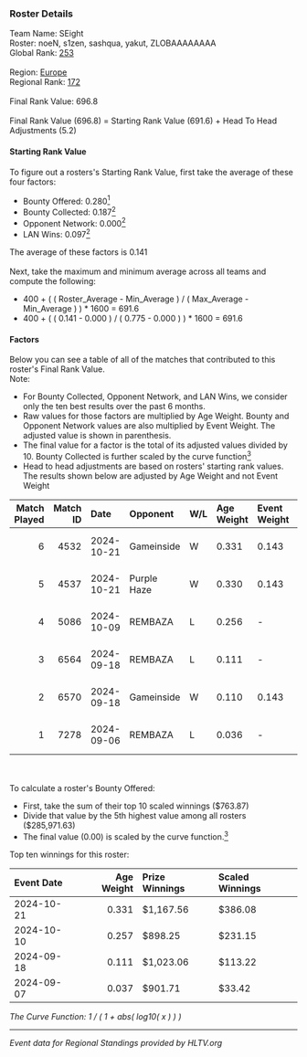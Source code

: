 ### Roster Details<br />
Team Name: SEight<br />
Roster: noeN, s1zen, sashqua, yakut, ZLOBAAAAAAAA<br />
Global Rank: [253](../../standings_global_2025_02_28.md)<br />
<br />
Region: [Europe]( ../../standings_europe_2025_02_28.md)<br />
Regional Rank: [172]( ../../standings_europe_2025_02_28.md)<br />
<br />
Final Rank Value:  696.8<br />
<br />
Final Rank Value (696.8) = Starting Rank Value (691.6) + Head To Head Adjustments (5.2)<br />

#### Starting Rank Value<br />
To figure out a rosters's Starting Rank Value, first take the average of these four factors:<br />
- Bounty Offered: 0.280[<sup>1</sup>](#table2)
- Bounty Collected: 0.187[<sup>2</sup>](#table1)
- Opponent Network: 0.000[<sup>2</sup>](#table1)
- LAN Wins: 0.097[<sup>2</sup>](#table1)

The average of these factors is 0.141<br />
<br />
Next, take the maximum and minimum average across all teams and compute the following:<br />
- 400 + ( ( Roster_Average - Min_Average ) / ( Max_Average - Min_Average ) ) * 1600 = 691.6
- 400 + ( ( 0.141 - 0.000 ) / ( 0.775 - 0.000 ) ) * 1600 = 691.6


#### Factors<br />
Below you can see a table of all of the matches that contributed to this roster's Final Rank Value.<br />
Note:<br />

- For Bounty Collected, Opponent Network, and LAN Wins, we consider only the ten best results over the past 6 months.
- Raw values for those factors are multiplied by Age Weight. Bounty and Opponent Network values are also multiplied by Event Weight. The adjusted value is shown in parenthesis.
- The final value for a factor is the total of its adjusted values divided by 10. Bounty Collected is further scaled by the curve function[<sup>3</sup>](#curveFunction)
- Head to head adjustments are based on rosters' starting rank values. The results shown below are adjusted by Age Weight and not Event Weight
<span id="table1"></span><br />


| Match Played | Match ID | Date       | Opponent    | W/L | Age Weight | Event Weight | Bounty Collected | Opponent Network | LAN Wins  | H2H Adj. | Roster                                    |
| -: | -: | :- | :- | :- | :- | :- | :- | :- | :- | -: | :- |
|            6 |     4532 | 2024-10-21 | Gameinside  | W   | 0.331      | 0.143        | 0.005 (0.000)    | 0.029 (0.001)    | 1 (0.331) |     5.53 | noeN, s1zen, sashqua, yakut, ZLOBAAAAAAAA |
|            5 |     4537 | 2024-10-21 | Purple Haze | W   | 0.330      | 0.143        | 0.004 (0.000)    | 0.000 (0.000)    | 1 (0.330) |     3.23 | noeN, s1zen, sashqua, yakut, ZLOBAAAAAAAA |
|            4 |     5086 | 2024-10-09 | REMBAZA     | L   | 0.256      | -            | -                | -                | -         |    -3.37 | noeN, sashqua, yakut, zed1x, ZLOBAAAAAAAA |
|            3 |     6564 | 2024-09-18 | REMBAZA     | L   | 0.111      | -            | -                | -                | -         |    -1.50 | myata, noeN, sashqua, yakut, ZLOBAAAAAAAA |
|            2 |     6570 | 2024-09-18 | Gameinside  | W   | 0.110      | 0.143        | 0.005 (0.000)    | 0.029 (0.000)    | 1 (0.110) |     1.81 | myata, noeN, sashqua, yakut, ZLOBAAAAAAAA |
|            1 |     7278 | 2024-09-06 | REMBAZA     | L   | 0.036      | -            | -                | -                | -         |    -0.49 | myata, noeN, sashqua, yakut, ZLOBAAAAAAAA |

<br />
<span id="table2"></span><br />
To calculate a roster's Bounty Offered:<br />

- First, take the sum of their top 10 scaled winnings ($763.87)
- Divide that value by the 5th highest value among all rosters ($285,971.63)
- The final value (0.00) is scaled by the curve function.[<sup>3</sup>](#curveFunction)

Top ten winnings for this roster:<br />

| Event Date | Age Weight | Prize Winnings | Scaled Winnings |
| :- | -: | :- | :- |
| 2024-10-21 |      0.331 | $1,167.56      | $386.08         |
| 2024-10-10 |      0.257 | $898.25        | $231.15         |
| 2024-09-18 |      0.111 | $1,023.06      | $113.22         |
| 2024-09-07 |      0.037 | $901.71        | $33.42          |


<span id="curveFunction"></span>_The Curve Function: 1 / ( 1 + abs( log10( x ) ) )_<br />

---
_Event data for Regional Standings provided by HLTV.org_<br />
